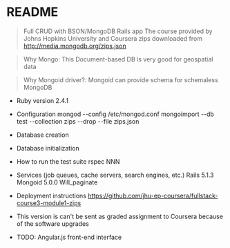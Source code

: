 # README
>Full CRUD with BSON/MongoDB Rails app
>The course provided by Johns Hopkins University and Coursera
>zips downloaded from http://media.mongodb.org/zips.json

>Why Mongo:
>This Document-based DB is very good for geospatial data

>Why Mongoid driver?:
>Mongoid can provide schema for schemaless MongoDB


* Ruby version
2.4.1

* Configuration
mongod --config /etc/mongod.conf
mongoimport --db test --collection zips --drop --file zips.json

* Database creation

* Database initialization

* How to run the test suite
rspec NNN

* Services (job queues, cache servers, search engines, etc.)
Rails 5.1.3
Mongoid 5.0.0
Will_paginate

* Deployment instructions
https://github.com/jhu-ep-coursera/fullstack-course3-module1-zips

* This version is can't be sent as graded assignment to Coursera because of the software upgrades

* TODO: Angular.js front-end interface
